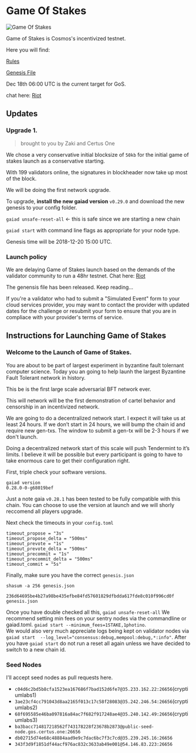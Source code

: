 # Game Of Stakes

![Game Of Stakes](GameOfStakes.png)


Game of Stakes is Cosmos's incentivized testnet.

Here you will find:

[Rules](RULES.md)

[Genesis File](genesis.json)

Dec 18th 06:00 UTC is the current target for GoS.

chat here: [Riot](https://matrix.to/#/!RKBbCjMEiDPKKewRIE:matrix.org?via=matrix.org&via=t2bot.io)



## Updates

### Upgrade 1.
>brought to you by Zaki and Certus One

We chose a very conservative initial blocksize of `50kb` for the initial game of stakes launch as a conservative starting.

With 199 validators online, the signatures in blockheader now take up most of the block.

We will be doing the first network upgrade.

To upgrade, **install the new gaiad version** `v0.29.0` and download the new genesis to your config folder.

`gaiad unsafe-reset-all` <- this is safe since we are starting a new chain

`gaiad start` with command line flags as appropriate for your node type.

Genesis time will be 2018-12-20 15:00 UTC.

### Launch policy

We are delaying Game of Stakes launch based on the demands of the validator community to run a 48hr testnet.
Chat here: [Riot](https://matrix.to/#/!RKBbCjMEiDPKKewRIE:matrix.org?via=matrix.org&via=t2bot.io)

The genensis file has been released.  Keep reading...

If you're a validator who had to submit a "Simulated Event" form to your cloud services provider, you may want to contact the provider with updated dates for the challenge or resubmit your form to ensure that you are in compliace with your provider's terms of service.

## Instructions for Launching Game of Stakes


### Welcome to the Launch of Game of Stakes.

You are about to be part of largest experiment in byzantine fault tolernant computer science. Today you an going to help launh the largest Byzantine Fault Tolerant network in history.

This be is the first large scale adversarial BFT network ever.

This will network will be the first demonstration of cartel behavior and censorship in an incentivized network.

We are going to do a decentralized network start.  I expect it will take us at least 24 hours. If we don’t start in 24 hours, we will bump the chain id and require new gen-txs. The window to submit a gen-tx will be 2-3 hours if we don't launch.

Doing a decentralized network start of this scale will push Tendermint to it’s limits. I believe it will be possible but every participant is going to have to take enormous care to get their configuration right.

First, triple check your software versions.

```
gaiad version
0.28.0-0-g68019bef
```
Just a note gaia `v0.28.1` has been tested to be fully compatible with this chain. You can choose to use the version at launch and we will shorly reccomend all players upgrade.

Next check the timeouts in your `config.toml`

```
timeout_propose = "3s"
timeout_propose_delta = "500ms"
timeout_prevote = "1s"
timeout_prevote_delta = "500ms"
timeout_precommit = "1s"
timeout_precommit_delta = "500ms"
timeout_commit = "5s"
```

Finally,  make sure you have the correct `genesis.json`

`shasum -a 256 genesis.json `

`236d64695be4b27a98be435efbe84fd57601829dfbdda617fde8c010f996cd0f genesis.json`


Once you have double checked all this, `gaiad unsafe-reset-all`
We recommend setting min fees on your sentry nodes via the commandline or gaiad.toml. `gaiad start --minimum_fees=1STAKE,1photino`.  
We would also very much appreciate logs being kept on validator nodes via `gaiad start  --log_level="consensus:debug,mempool:debug,*:info"`.
After you have `gaiad start` do not run a reset all again unless we have decided to switch to a new chain id.

### Seed Nodes

I'll accept seed nodes as pull requests here.

- `c04d6c2bd5b8cfa1523ea167686f7bad152d6fe7@35.233.162.22:26656`(cryptiumlabs1)
- `3ae23cf4cc791043d8aa2165f013c17c58f28083@35.242.246.54:26656`(cryptiumlabs2)
- `68f695585e46ba097816a84ac7f682f917248ae4@35.240.142.49:26656`(cryptiumlabs3)
- `ba3bacc714817218562f743178228f23678b2873@public-seed-node.gos.certus.one:26656`
- `db02715d74e68c48884aad9e9c7dac6bc7f3c7cd@35.239.245.16:26656`
- `343f3d9f1851df44acf976ac832c3633ab49e001@54.146.83.223:26656`
